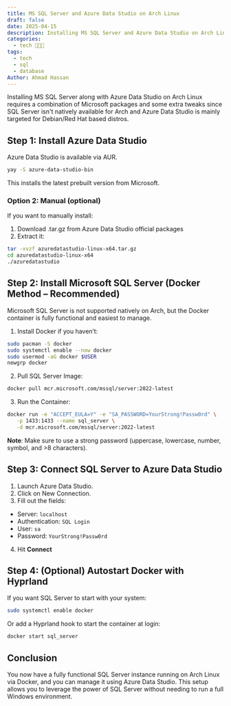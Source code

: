 ```yaml
---
title: MS SQL Server and Azure Data Studio on Arch Linux
draft: false
date: 2025-04-15
description: Installing MS SQL Server and Azure Data Studio on Arch Linux using Docker.
categories:
  - tech 👨🏻‍💻
tags:
  - tech
  - sql 
  - database
Author: Ahmad Hassan
---
```


Installing MS SQL Server along with Azure Data Studio on Arch Linux requires a combination of Microsoft packages and some extra tweaks since SQL Server isn't natively available for Arch and Azure Data Studio is mainly targeted for Debian/Red Hat based distros.

## Step 1: Install Azure Data Studio

Azure Data Studio is available via AUR.

```bash
yay -S azure-data-studio-bin
```

This installs the latest prebuilt version from Microsoft.

### Option 2: Manual (optional)

If you want to manually install:

1. Download .tar.gz from Azure Data Studio official packages
2. Extract it:

```bash
tar -xvzf azuredatastudio-linux-x64.tar.gz
cd azuredatastudio-linux-x64
./azuredatastudio
```

##  Step 2: Install Microsoft SQL Server (Docker Method – Recommended)

Microsoft SQL Server is not supported natively on Arch, but the Docker container is fully functional and easiest to manage.

1. Install Docker if you haven’t:

```bash
sudo pacman -S docker
sudo systemctl enable --now docker
sudo usermod -aG docker $USER
newgrp docker

```
2. Pull SQL Server Image:

```bash
docker pull mcr.microsoft.com/mssql/server:2022-latest
```

3. Run the Container:

```bash
docker run -e "ACCEPT_EULA=Y" -e "SA_PASSWORD=YourStrong!Passw0rd" \
   -p 1433:1433 --name sql_server \
   -d mcr.microsoft.com/mssql/server:2022-latest
```

**Note**: Make sure to use a strong password (uppercase, lowercase, number, symbol, and >8 characters).

## Step 3: Connect SQL Server to Azure Data Studio

1. Launch Azure Data Studio.
2. Click on New Connection.
3. Fill out the fields:
 - Server: `localhost`
 - Authentication: `SQL Login`
 - User: `sa`
 - Password: `YourStrong!Passw0rd`
4. Hit **Connect**

## Step 4: (Optional) Autostart Docker with Hyprland

If you want SQL Server to start with your system:

```bash
sudo systemctl enable docker
```
Or add a Hyprland hook to start the container at login:

```bash 
docker start sql_server
```


## Conclusion

You now have a fully functional SQL Server instance running on Arch Linux via Docker, and you can manage it using Azure Data Studio. This setup allows you to leverage the power of SQL Server without needing to run a full Windows environment.
